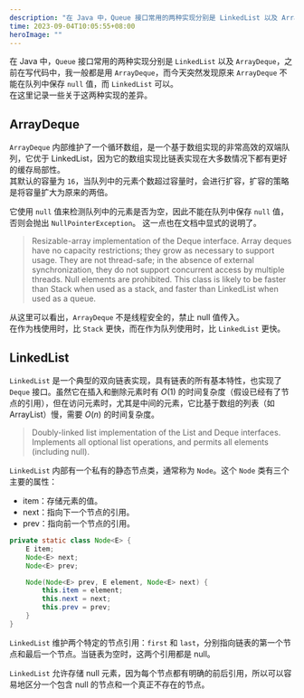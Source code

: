 ```yaml
---
description: "在 Java 中，Queue 接口常用的两种实现分别是 LinkedList 以及 ArrayDeque，之前在写代码中，我一般都是用 ArrayDeque，而今天突然发现原来 ArrayDeque 不能在队列中保存 null 值，而 LinkedList 可以。"
time: 2023-09-04T10:05:55+08:00
heroImage: ""
---
```


在 Java 中，`Queue` 接口常用的两种实现分别是 `LinkedList` 以及 `ArrayDeque`，之前在写代码中，我一般都是用 `ArrayDeque`，而今天突然发现原来 `ArrayDeque` 不能在队列中保存 `null` 值，而 `LinkedList` 可以。  
在这里记录一些关于这两种实现的差异。

## ArrayDeque

`ArrayDeque` 内部维护了一个循环数组，是一个基于数组实现的非常高效的双端队列，它优于 LinkedList，因为它的数组实现比链表实现在大多数情况下都有更好的缓存局部性。  
其默认的容量为 `16`，当队列中的元素个数超过容量时，会进行扩容，扩容的策略是将容量扩大为原来的两倍。

它使用 `null` 值来检测队列中的元素是否为空，因此不能在队列中保存 `null` 值，否则会抛出 `NullPointerException`。 这一点也在文档中显式的说明了。

> Resizable-array implementation of the Deque interface. Array deques have no capacity restrictions; they grow as necessary to support usage. They are not thread-safe; in the absence of external synchronization, they do not support concurrent access by multiple threads. Null elements are prohibited. This class is likely to be faster than Stack when used as a stack, and faster than LinkedList when used as a queue.  
>

从这里可以看出，`ArrayDeque` 不是线程安全的，禁止 null 值传入。  
在作为栈使用时，比 `Stack` 更快，而在作为队列使用时，比 `LinkedList` 更快。

## LinkedList

`LinkedList` 是一个典型的双向链表实现，具有链表的所有基本特性，也实现了 `Deque` 接口。虽然它在插入和删除元素时有 $O(1)$ 的时间复杂度（假设已经有了节点的引用），但在访问元素时，尤其是中间的元素，它比基于数组的列表（如 ArrayList）慢，需要 $O(n)$ 的时间复杂度。

> Doubly-linked list implementation of the List and Deque interfaces. Implements all optional list operations, and permits all elements (including null).

`LinkedList` 内部有一个私有的静态节点类，通常称为 `Node`。这个 `Node` 类有三个主要的属性：

* item：存储元素的值。
* next：指向下一个节点的引用。
* prev：指向前一个节点的引用。

```java
private static class Node<E> {
    E item;
    Node<E> next;
    Node<E> prev;

    Node(Node<E> prev, E element, Node<E> next) {
        this.item = element;
        this.next = next;
        this.prev = prev;
    }
}
```

`LinkedList` 维护两个特定的节点引用：`first` 和 `last`，分别指向链表的第一个节点和最后一个节点。当链表为空时，这两个引用都是 null。

`LinkedList` 允许存储 null 元素，因为每个节点都有明确的前后引用，所以可以容易地区分一个包含 null 的节点和一个真正不存在的节点。
